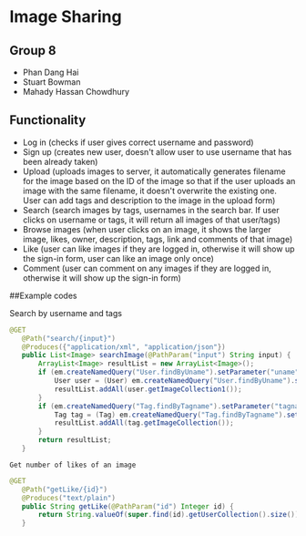 # Image Sharing

## Group 8
 - Phan Dang Hai
 - Stuart Bowman
 - Mahady Hassan Chowdhury 

## Functionality
 - Log in (checks if user gives correct username and password)
 - Sign up (creates new user, doesn't allow user to use username that has been already taken)
 - Upload (uploads images to server, it automatically generates filename for the image based on the ID of the image so that if the user uploads an image with the same filename, it doesn't overwrite the existing one. User can add tags and description to the image in the upload form)
 - Search (search images by tags, usernames in the search bar. If user clicks on username or tags, it will return all images of that user/tags)
 - Browse images (when user clicks on an image, it shows the larger image, likes, owner, description, tags, link and comments of that image)
 - Like (user can like images if they are logged in, otherwise it will show up the sign-in form, user can like an image only once)
 - Comment (user can comment on any images if they are logged in, otherwise it will show up the sign-in form)
 
 ##Example codes
 
 Search by username and tags
 ```Java
 @GET
    @Path("search/{input}")
    @Produces({"application/xml", "application/json"})
    public List<Image> searchImage(@PathParam("input") String input) {
        ArrayList<Image> resultList = new ArrayList<Image>();
        if (em.createNamedQuery("User.findByUname").setParameter("uname", input).getResultList().size() != 0) {
            User user = (User) em.createNamedQuery("User.findByUname").setParameter("uname", input).getSingleResult();
            resultList.addAll(user.getImageCollection1());
        }
        if (em.createNamedQuery("Tag.findByTagname").setParameter("tagname", input).getResultList().size() != 0) {
            Tag tag = (Tag) em.createNamedQuery("Tag.findByTagname").setParameter("tagname", input).getSingleResult();
            resultList.addAll(tag.getImageCollection());
        }
        return resultList;
    }
```    
    Get number of likes of an image
 ```Java
 @GET
    @Path("getLike/{id}")
    @Produces("text/plain")
    public String getLike(@PathParam("id") Integer id) {
        return String.valueOf(super.find(id).getUserCollection().size());
    }
 ```
